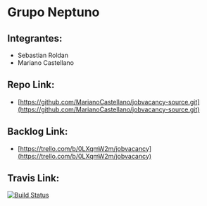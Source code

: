 # Grupo Neptuno

## Integrantes:

* Sebastian Roldan
* Mariano Castellano

## Repo Link:

* [https://github.com/MarianoCastellano/jobvacancy-source.git](https://github.com/MarianoCastellano/jobvacancy-source.git)

## Backlog Link:

* [https://trello.com/b/0LXqmW2m/jobvacancy](https://trello.com/b/0LXqmW2m/jobvacancy)

## Travis Link:

[![Build Status](https://travis-ci.org/MarianoCastellano/jobvacancy-source.svg)](https://travis-ci.org/MarianoCastellano/jobvacancy-source)
